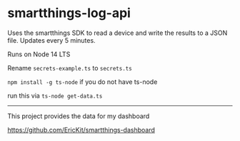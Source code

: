 # smartthings-log-api

Uses the smartthings SDK to read a device and write the results to a JSON file. Updates every 5 minutes.

Runs on Node 14 LTS

Rename `secrets-example.ts` to `secrets.ts`

`npm install -g ts-node` if you do not have ts-node

run this via `ts-node get-data.ts`

---

This project provides the data for my dashboard

https://github.com/EricKit/smartthings-dashboard
